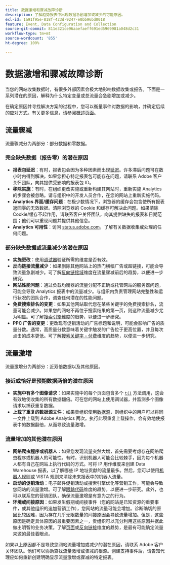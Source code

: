 ```yaml
---
title: 数据激增和骤减故障诊断
description: 了解趋势报表中出现数据急剧增加或减少的可能原因。
exl-id: 1a91f95e-818f-423d-9247-e0bb96bd0018
feature: Event, Data Configuration and Collection
source-git-commit: 811e321ce96aaefaeff691ed5969981a048d2c31
workflow-type: tm+mt
source-wordcount: '855'
ht-degree: 100%

---
```


# 数据激增和骤减故障诊断

当您的网站收集数据时，有很多外部因素会极大地影响数据收集或报告。下面是一系列潜在的原因，解释为什么特定变量或总流量会急剧增加或减少。

在确定原因并寻找解决方案的过程中，您可以衡量事件对数据的影响，并确定后续的应对方式。有关更多信息，请参阅[概述页面](overview.md)。

## 流量骤减

流量骤减分为两部分：部分数据和零数据。

### 完全缺失数据（报告零）的潜在原因

* **报表包延迟**：有时，报表包会因为多种因素而出现[延迟](../latency.md)。许多滞后问题可在数小时内得到解决。如果您担心特定报表包可能存在问题，请联系 Adobe 客户关怀团队，向其提供受影响的报表包 ID。
* **移除实施**：有时，在组织更改实施或重新构建其网站时，重新实施 Analytics 的步骤会被忽略。请与组织中的开发人员合作，在您的网站上重新实施代码。
* **Analytics 界面/缓存问题**：在极少数情况下，浏览器的缓存会包含使所有报表返回零的无效数据。清除浏览器的 Cookie 和缓存可解决此问题。如果清除 Cookie/缓存不起作用，请联系客户关怀团队，向其提供缺失的报表和日期范围；他们可以重现问题并提供其他信息。
* **Analytics 可用性**：访问 [status.adobe.com](https://status.adobe.com/products/1173/)，了解有关数据收集或处理的任何问题。

### 部分缺失数据或流量减少的潜在原因

* **实施更改**：使用[调试器](/help/implement/validate/debugger.md)验证所需的维度是否有效。
* **反向链接流量减少**：如果删除其他网站上的热门横幅广告或超链接，可能会导致流量急剧减少。可了解[反向链接域](/help/components/dimensions/referring-domain.md)维度在流量骤减前后的趋势，以便进一步研究。
* **网站性能问题**：通过负载均衡器的流量分配不正确或托管网站的服务器问题，可能会导致 Analytics 报表中的流量减少。与组织内负责管理网站完整性和运行状况的团队合作，调查任何潜在的性能问题。
* **免费搜索排名的变更**：如果其他网站取代您在某些关键字的免费搜索排名，流量可能会减少。如果您的网站不再位于搜索结果的第一页，则这种流量减少尤为明显。可了解[搜索引擎](/help/components/dimensions/search-engine.md)维度的趋势，以便进一步研究。
* **PPC 广告的变更**：更改现有促销活动的广告标题和说明，可能会影响广告的质量分数。通常，高质量分数意味着关键字触发的广告位于更高位置，并且每次点击的成本更低。可了解[搜索关键字 - 付费](/help/components/dimensions/search-keyword.md)维度的趋势，以便进一步研究。

## 流量激增

流量激增分为两部分：近双倍数据以及其他原因。

### 接近或恰好是预期数据两倍的潜在原因

* **实施中有多个图像请求**：如果实施中的每个页面包含多个 [`t()`](/help/implement/vars/functions/t-method.md) 方法调用，这会有效地使收集的所有数据翻倍。可在您的网站上使用调试器，并监测多个图像请求以捕获重复数据。
* **上载了重复的数据源文件**：如果贵组织使用[数据源](/help/import/data-sources/overview.md)，则组织中的用户可以将同一文件上载到 Adobe Analytics 两次。执行此项重复上载操作，会有效地使报表中的数据翻倍，从而导致流量激增。

### 流量增加的其他潜在原因

* **网络爬虫程序或机器人**：如果您发现流量突然大增，首先需要考虑存在网络爬虫程序或机器人的可能性。有时，识别机器人可能会比较棘手，因为每个机器人都有自己在网站上执行代码的方式。可将 IP 用作维度来创建 Data Warehouse 报表，以了解哪些 IP 地址贡献的流量最多。然后，您可以使用[机器人规则](/help/admin/admin/c-manage-report-suites/c-edit-report-suites/general/bot-removal/bot-rules.md)或 VISTA 规则来清除未来报表中的机器人流量。
* **启动的促销活动**：电子邮件促销活动或搜索引擎优化等营销工作，可能会导致您网站的流量激增。可了解[跟踪代码](/help/components/dimensions/tracking-code.md)维度的趋势，以便进一步研究。此外，也可以联系您的营销团队，确保流量激增是有意为之的行为。
* **环境或间接原因**：如果发生假期或间接事件（您的网站是已知资源的重要事件，或其他组织的追加营销工作），您网站的流量可能会增加。诊断确切的原因比较困难，因为存在几乎无限数量的间接原因会导致流量增加。但是，这些原因是确定具体原因的最重要因素之一，贵组织可以充分利用这些原因并据此做出明智的业务决策。了解[页面](/help/components/dimensions/page.md)或[反向链接](/help/components/dimensions/referrer.md)维度的趋势，是最有可能确定流量来源的最佳着眼点。

如果以上原因都不是导致您网站流量增加或减少的潜在原因，请联系 Adobe 客户关怀团队。他们可以协助查找流量激增或骤减的根源。创建支持事件后，请告知代理应如何重新创建明确显示流量激增或骤减的特定报表。
